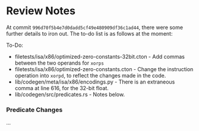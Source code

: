 # Review Notes

At commit `996d70f5b4e7d0dadd5cf49e480909df36c1ad44`, there were some further
details to iron out. The to-do list is as follows at the moment:

To-Do:
*  filetests/isa/x86/optimized-zero-constants-32bit.cton - Add commas between
   the two operands for `xorps`
*  filetests/isa/x86/optimized-zero-constants.cton - Change the instruction
   operation into `xorpd`, to reflect the changes made in the code.
*  lib/codegen/meta/isa/x86/encodings.py - There is an extraneous comma at
   line 616, for the 32-bit float.
*  lib/codegen/src/predicates.rs - Notes below.

### Predicate Changes

...

